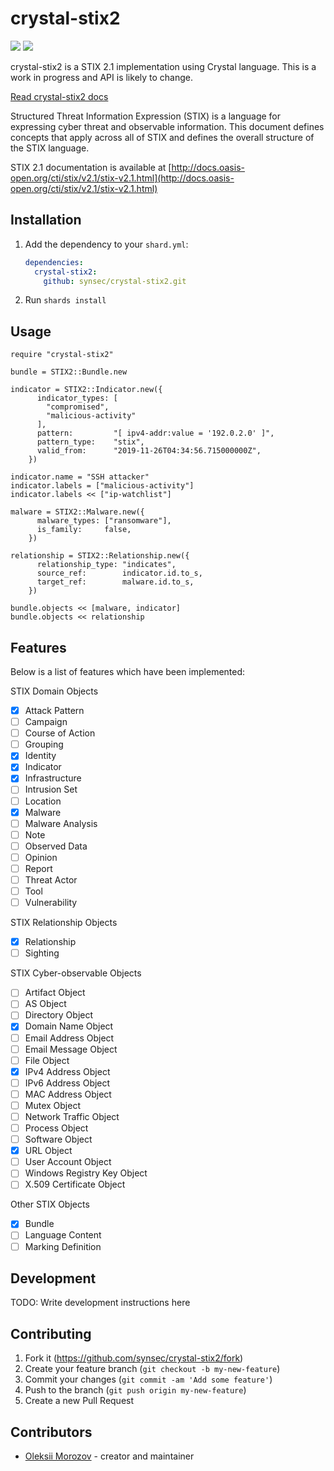 # crystal-stix2

![](https://github.com/synsec/crystal-stix2/workflows/Crystal%20CI/badge.svg?branch=release%2F0.1.0)
[![](https://img.shields.io/badge/cryatsl--stix2-docs-brightgreen)](https://synsec.github.io/crystal-stix2/)

crystal-stix2 is a STIX 2.1 implementation using Crystal language. This is a work in progress and API is likely to change.

[Read crystal-stix2 docs](https://synsec.github.io/crystal-stix2/)

Structured Threat Information Expression (STIX) is a language for expressing cyber threat and observable information. This document defines concepts that apply across all of STIX and defines the overall structure of the STIX language.

STIX 2.1 documentation is available at [http://docs.oasis-open.org/cti/stix/v2.1/stix-v2.1.html](http://docs.oasis-open.org/cti/stix/v2.1/stix-v2.1.html)

## Installation

1. Add the dependency to your `shard.yml`:

   ```yaml
   dependencies:
     crystal-stix2:
       github: synsec/crystal-stix2.git
   ```

2. Run `shards install`

## Usage

```crystal
require "crystal-stix2"

bundle = STIX2::Bundle.new

indicator = STIX2::Indicator.new({
      indicator_types: [
        "compromised",
        "malicious-activity"
      ],
      pattern:         "[ ipv4-addr:value = '192.0.2.0' ]",
      pattern_type:    "stix",
      valid_from:      "2019-11-26T04:34:56.715000000Z",
    })
    
indicator.name = "SSH attacker"
indicator.labels = ["malicious-activity"]
indicator.labels << ["ip-watchlist"]

malware = STIX2::Malware.new({
      malware_types: ["ransomware"],
      is_family:     false,
    })

relationship = STIX2::Relationship.new({
      relationship_type: "indicates",
      source_ref:        indicator.id.to_s,
      target_ref:        malware.id.to_s,
    })

bundle.objects << [malware, indicator]
bundle.objects << relationship

```


## Features

Below is a list of features which have been implemented:

STIX Domain Objects
- [x] Attack Pattern
- [ ] Campaign
- [ ] Course of Action
- [ ] Grouping
- [x] Identity
- [x] Indicator
- [x] Infrastructure
- [ ] Intrusion Set
- [ ] Location
- [x] Malware
- [ ] Malware Analysis
- [ ] Note
- [ ] Observed Data
- [ ] Opinion
- [ ] Report
- [ ] Threat Actor
- [ ] Tool
- [ ] Vulnerability

STIX Relationship Objects
- [x] Relationship
- [ ] Sighting

STIX Cyber-observable Objects
- [ ] Artifact Object
- [ ] AS Object
- [ ] Directory Object
- [x] Domain Name Object
- [ ] ​Email Address Object
- [ ] ​Email Message Object
- [ ] ​File Object
- [x] ​IPv4 Address Object
- [ ] ​IPv6 Address Object
- [ ] ​MAC Address Object
- [ ] ​Mutex Object
- [ ] ​Network Traffic Object
- [ ] ​Process Object
- [ ] ​Software Object
- [x] ​URL Object
- [ ] ​User Account Object
- [ ] ​Windows Registry Key Object
- [ ] ​X.509 Certificate Object

Other STIX Objects
- [x] Bundle
- [ ] Language Content
- [ ] Marking Definition

## Development

TODO: Write development instructions here

## Contributing

1. Fork it (<https://github.com/synsec/crystal-stix2/fork>)
2. Create your feature branch (`git checkout -b my-new-feature`)
3. Commit your changes (`git commit -am 'Add some feature'`)
4. Push to the branch (`git push origin my-new-feature`)
5. Create a new Pull Request

## Contributors

- [Oleksii Morozov](https://github.com/jaysneg) - creator and maintainer
